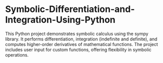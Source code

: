# Symbolic-Differentiation-and-Integration-Using-Python
 This Python project demonstrates symbolic calculus using the sympy library. It performs differentiation, integration (indefinite and definite), and computes higher-order derivatives of mathematical functions. The project includes user input for custom functions, offering flexibility in symbolic operations.
